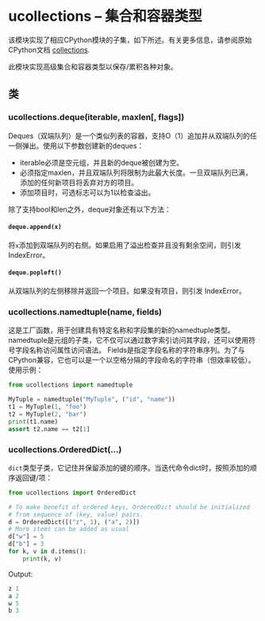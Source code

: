 
ucollections – 集合和容器类型
=======


该模块实现了相应CPython模块的子集，如下所述。有关更多信息，请参阅原始CPython文档 [collections](https://docs.python.org/3.5/library/collections.html#module-collections).

此模块实现高级集合和容器类型以保存/累积各种对象。

## 类

### ucollections.deque(iterable, maxlen[, flags])

Deques（双端队列）是一个类似列表的容器，支持O（1）追加并从双端队列的任一侧弹出。使用以下参数创建新的deques：

* iterable必须是空元组，并且新的deque被创建为空。
* 必须指定maxlen，并且双端队列将限制为此最大长度。一旦双端队列已满，添加的任何新项目将丢弃对方的项目。
* 添加项目时，可选标志可以为1以检查溢出。

除了支持bool和len之外，deque对象还有以下方法：

#### `deque.append(x)`

将`x`添加到双端队列的右侧。如果启用了溢出检查并且没有剩余空间，则引发 IndexError。

#### `deque.popleft()`

从双端队列的左侧移除并返回一个项目。如果没有项目，则引发 IndexError。

### ucollections.namedtuple(name, fields)

这是工厂函数，用于创建具有特定名称和字段集的新的namedtuple类型。 namedtuple是元组的子类，它不仅可以通过数字索引访问其字段，还可以使用符号字段名称访问属性访问语法。 Fields是指定字段名称的字符串序列。为了与CPython兼容，它也可以是一个以空格分隔的字段命名的字符串（但效率较低）。使用示例：

```python
from ucollections import namedtuple

MyTuple = namedtuple("MyTuple", ("id", "name"))
t1 = MyTuple(1, "foo")
t2 = MyTuple(2, "bar")
print(t1.name)
assert t2.name == t2[1]
```

### ucollections.OrderedDict(...)

`dict`类型子类，它记住并保留添加的键的顺序。当迭代命令dict时，按照添加的顺序返回键/项：

```python
from ucollections import OrderedDict

# To make benefit of ordered keys, OrderedDict should be initialized
# from sequence of (key, value) pairs.
d = OrderedDict([("z", 1), ("a", 2)])
# More items can be added as usual
d["w"] = 5
d["b"] = 3
for k, v in d.items():
    print(k, v)
```

Output:

```python
z 1
a 2
w 5
b 3
```





